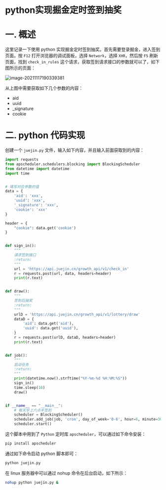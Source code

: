 # python实现掘金定时签到抽奖

# 一. 概述

这里记录一下使用 python 实现掘金定时签到抽奖。首先需要登录掘金，进入签到页面，按 `F12` 打开浏览器的调试面板，选择 `Network`，选择 `XHR`，然后按 `F5` 刷新页面，找到 `check_in_rules` 这个请求，获取签到请求接口的参数就可以了，如下图所示的页面：

![image-20211117190339381](https://gitee.com/peterwd/pic-oss/raw/master/image/202111171903095.png)

从上图中需要获取如下几个参数的内容：

- aid
- uuid
- _signature
- cookie



# 二. python 代码实现

创建一个 `juejin.py` 文件，输入如下内容，并且输入前面获取到的内容：

```python
import requests
from apscheduler.schedulers.blocking import BlockingScheduler
from datetime import datetime
import time


# 填写对应参数的值
data = {
    'aid': 'xxx',
    'uuid': 'xxx',
    '_signature': 'xxx',
    'cookie': 'xxx'
}

header = {
    "cookie": data.get('cookie')
}


def sign_in():
    """
    请求签到接口
    :return: 
    """
    url = 'https://api.juejin.cn/growth_api/v1/check_in'
    r = requests.post(url, data, headers=header)
    print(r.text)


def draw():
    """
    签到后抽奖
    :return: 
    """
    urlD = 'https://api.juejin.cn/growth_api/v1/lottery/draw'
    dataD = {
        'aid': data.get('aid'),
        'uuid': data.get('uuid'),
    }
    r = requests.post(urlD, dataD, headers=header)
    print(r.text)


def job():
    """
    启动任务
    :return: 
    """
    print(datetime.now().strftime("%Y-%m-%d %H:%M:%S"))
    sign_in()
    time.sleep(10)
    draw()


if __name__ == "__main__":
    # 每天早上六点半签到
    scheduler = BlockingScheduler()
    scheduler.add_job(job, 'cron', day_of_week='0-6', hour=6, minute=30)
    scheduler.start()


```

这个脚本中用到了 `Python` 定时库 `apscheduler`，可以通过如下命令安装：

```sh
pip install apscheduler
```

通过如下命令启动 python 脚本即可：

```sh
python juejin.py
```

在 linux 服务器中可以通过 nohup 命令在后台启动，如下所示：

```sh
nohup python juejin.py &
```



